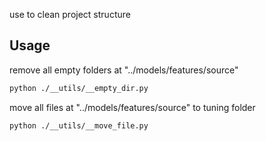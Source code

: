 use to clean project structure

## Usage

remove all empty folders at "../models/features/source"

```bash
python ./__utils/__empty_dir.py
```

move all files at "../models/features/source" to tuning folder

```bash
python ./__utils/__move_file.py
```

